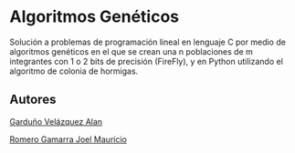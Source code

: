 # Algoritmos Genéticos

Solución a problemas de programación lineal en lenguaje C por medio de algoritmos genéticos en el que se crean una n poblaciones de m integrantes con 1 o 2 bits de precisión (FireFly), y en Python utilizando el algoritmo de colonia de hormigas.

## Autores

[Garduño Velázquez Alan](https://github.com/AlanGarduno)

[Romero Gamarra Joel Mauricio](https://github.com/JoelRomero97)
